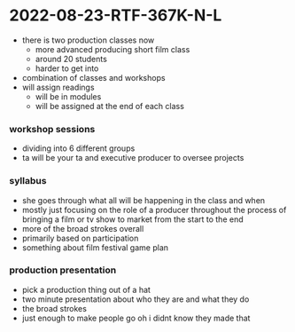 # 2022-08-23-RTF-367K-N-L
- there is two production classes now
  - more advanced producing short film class 
  - around 20 students
  - harder to get into 
- combination of classes and workshops
- will assign readings
  - will be in modules
  - will be assigned at the end of each class 

### workshop sessions
- dividing into 6 different groups
- ta will be your ta and executive producer to oversee projects

### syllabus
- she goes through what all will be happening in the class and when 
- mostly just focusing on the role of a producer throughout the process of bringing a film or tv show to market from the start to the end
- more of the broad strokes overall 
- primarily based on participation
- something about film festival game plan 

### production presentation
- pick a production thing out of a hat
- two minute presentation about who they are and what they do 
- the broad strokes
- just enough to make people go oh i didnt know they made that 
